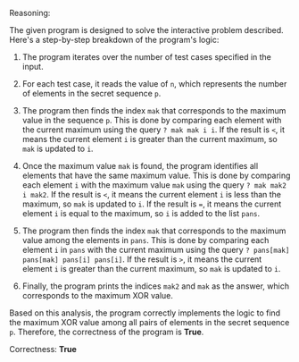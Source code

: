 Reasoning:

The given program is designed to solve the interactive problem described. Here's a step-by-step breakdown of the program's logic:

1. The program iterates over the number of test cases specified in the input.

2. For each test case, it reads the value of `n`, which represents the number of elements in the secret sequence `p`.

3. The program then finds the index `mak` that corresponds to the maximum value in the sequence `p`. This is done by comparing each element with the current maximum using the query `? mak mak i i`. If the result is `<`, it means the current element `i` is greater than the current maximum, so `mak` is updated to `i`.

4. Once the maximum value `mak` is found, the program identifies all elements that have the same maximum value. This is done by comparing each element `i` with the maximum value `mak` using the query `? mak mak2 i mak2`. If the result is `<`, it means the current element `i` is less than the maximum, so `mak` is updated to `i`. If the result is `=`, it means the current element `i` is equal to the maximum, so `i` is added to the list `pans`.

5. The program then finds the index `mak` that corresponds to the maximum value among the elements in `pans`. This is done by comparing each element `i` in `pans` with the current maximum using the query `? pans[mak] pans[mak] pans[i] pans[i]`. If the result is `>`, it means the current element `i` is greater than the current maximum, so `mak` is updated to `i`.

6. Finally, the program prints the indices `mak2` and `mak` as the answer, which corresponds to the maximum XOR value.

Based on this analysis, the program correctly implements the logic to find the maximum XOR value among all pairs of elements in the secret sequence `p`. Therefore, the correctness of the program is **True**.

Correctness: **True**